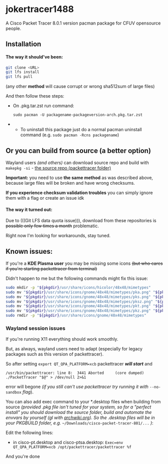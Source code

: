 # jokertracer1488

A Cisco Packet Tracer 8.0.1 version pacman package for CFUV opensource people.

## Installation

#### **The way it should've been**:

```bash
git clone <URL>
git lfs install
git lfs pull
```
(any other **method** will cause corrupt or wrong sha512sum of large files)

And then follow these steps:

 - On .pkg.tar.zst run command:

   `sudo pacman -U packagename-packageversion-arch.pkg.tar.zst`

 -  - To uninstall this package just do a normal pacman uninstall command (e.g. `sudo pacman -Rcns packagename`)


## Or you can **build from source** (a better option)

Wayland users *(and others)* can download source repo and build with `makepkg -si` - [the source repo (packettracer folder)](https://github.com/kenctxncy/cisco-packet-tracer-801)

**Important:** you need to use **the same method** as was described above, because large files will be broken and have wrong checksums.

**If you experience checksum validation troubles** you can simply ignore them with a flag or create an issue idk

#### **The way it turned out**:

Due to (((Git LFS data quota issue))), download from these repositories is ~~possible only few times a month~~ problematic. 

Right now I'm looking for workarounds, stay tuned.


## Known issues:

If you're a **KDE Plasma user** you may be missing some icons ~~(but who cares if you're starting packettracer from terminal)~~

Didn't happen to me but the following commands might fix this issue:

```bash
sudo mkdir -p "${pkgdir}/usr/share/icons/hicolor/48x48/mimetypes"
sudo mv "${pkgdir}/usr/share/icons/gnome/48x48/mimetypes/pka.png" "${pkgdir}/usr/share/icons/hicolor/48x48/mimetypes/application-x-pka.png"
sudo mv "${pkgdir}/usr/share/icons/gnome/48x48/mimetypes/pks.png" "${pkgdir}/usr/share/icons/hicolor/48x48/mimetypes/application-x-pks.png"
sudo mv "${pkgdir}/usr/share/icons/gnome/48x48/mimetypes/pksz.png" "${pkgdir}/usr/share/icons/hicolor/48x48/mimetypes/application-x-pksz.png"
sudo mv "${pkgdir}/usr/share/icons/gnome/48x48/mimetypes/pkt.png" "${pkgdir}/usr/share/icons/hicolor/48x48/mimetypes/application-x-pkt.png"
sudo mv "${pkgdir}/usr/share/icons/gnome/48x48/mimetypes/pkz.png" "${pkgdir}/usr/share/icons/hicolor/48x48/mimetypes/application-x-pkz.png"
sudo rmdir -p "${pkgdir}/usr/share/icons/gnome/48x48/mimetypes"
```

### **Wayland session issues**

If you're running X11 everything should work smoothly.

But, as always, wayland users need to adapt (especially for legacy packages such as this version of packettracer).

So after setting `export QT_QPA_PLATFORM=xcb` packettracer ***will start*** and 

`/usr/bin/packettracer: line 8:  3441 Aborted     (core dumped) ./PacketTracer "$@" > /dev/null 2>&1`

error will begone *(if you still can't use packettracer try running it with* `--no-sandbox` *flag*).

You can also add exec command to your \*.desktop files when building from source *(provided .pkg file isn't tuned for your system, so for a "perfect install" you should download the source folder, build and automate the envvars by yourself (gl with [archwiki.org](https://archwiki.org)).
So the .desktop files will be in your PKGBUILD folder, e.g.* `~/Downloads/cisco-packet-tracer-801/...` *)*:

Edit the following lines:

 - in cisco-pt.desktop and cisco-ptsa.desktop:
   `Exec=env QT_QPA_PLATFORM=xcb /opt/packettracer/packettracer %f`

And you're done
